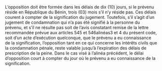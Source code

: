 L’opposition doit être formée dans les délais de dix (10) jours, si le prévenu réside en République du Bénin, trois (03) mois s’il n’y réside pas.
Ces délais courent à compter de la signification du jugement.
Toutefois, s’il s’agit d’un jugement de condamnation qui n’a pas été signifié à la personne du prévenu, et s’il ne résulte pas soit de l’avis constatant remise de la lettre recommandée prévue aux articles 545 et 546alinéas3 et 4 du présent code, soit d’un acte d’exécution quelconque, que le prévenu a eu connaissance de la signification, l’opposition tant en ce qui concerne les intérêts civils que la condamnation pénale, reste valable jusqu’à l’expiration des délais de prescription de la peine.
Dans le cas visé à l’alinéa précédent, le délai d’opposition court à compter du jour où le prévenu a eu connaissance de la signification.